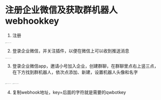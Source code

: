 # 注册企业微信及获取群机器人webhookkey


1. 注册

<img src="https://i.ibb.co/zS7zffw/12-40-38-093874b867d73dd0790c7ed940899121-aa03fb4f8.png" alt="image-20230904124038146" style="zoom: 10%;" />

2. 登录企业微信，并关注插件，以便在微信上可以收到推送消息

<img src="https://i.ibb.co/QHvsFDW/12-46-53-3cc6426b74b8cdb8d7aaa73457089665-adfd1aa00.png" alt="image-20230904124652726" style="zoom:10%;" />

3. 登录企业微信app，邀请小号加入企业，创建群聊，在群聊里点右上竖三点，在下方找到群机器人，依次点添加、新建，设置机器人头像和名字

<img src="https://i.ibb.co/Jz0D1SZ/12-57-49-eb2468a0c695661b9ceb0b045cef4619-16e090a97.png" alt="image-20230904125749474" style="zoom:10%;" />
<img src="https://i.ibb.co/FsSmvDy/12-59-00-2172a20f5d4d6d6671a1fa469d5d9c2f-3991b788d.png" alt="image-20230904125900716" style="zoom:10%;" />

4. 复制webhook地址，key=后面的字符就是需要的qwbotkey


